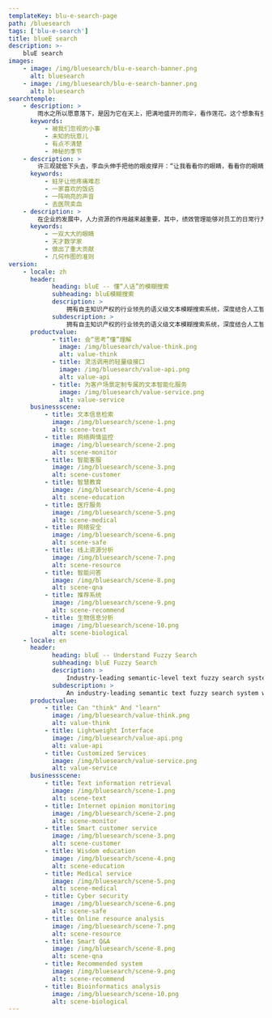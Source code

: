 ```yaml
---
templateKey: blu-e-search-page
path: /bluesearch
tags: ['blu-e-search']
title: blueE search
description: >-
    bluE search
images:
    - image: /img/bluesearch/blu-e-search-banner.png
      alt: bluesearch
    - image: /img/bluesearch/blu-e-search-banner.png
      alt: bluesearch
searchtemple:
    - description: >
        雨水之所以愿意落下，是因为它在天上，把满地盛开的雨伞，看作莲花。这个想象有些大，大到可以覆盖我走过的所有的路。人生大概是随时要迎接雨的，直到雨成为身体的一部分。雨是一种巨大的力量，它来自天堂。我想象，在夏末的黄昏，或者是春天的早晨，大自然会有某种力量在凝聚，在地上的人们不注意的时候，某种力量突然苏醒，这是云团里隐藏着的季节的神秘。我在早上起来，可以感觉到空气中这些微小的湿度。打开窗户的时候，常常忘记了今天应该翻到谷雨这个节气，翻日历这个动作对于雨来说是多么的渺小，对于我来说却是必不可少的。这个时候桃花在日历的后面悄悄苏醒，风的皱褶里夹含着水分，这些细小的事件被我们日常的忙碌所掩盖，直到发现阳台上晾晒的衣物为什么还有没有干，此时才想到今天会发生点什么。然后就是上路，大街如常，人流如常，来不及欣赏云朵的变化。天空对于我们来说，既可以像天气预报那用“阴”、“晴”、“雨几个字来概括，也可以用好多天
      keywords:
          - 被我们忽视的小事
          - 未知的玩意儿
          - 有点不清楚
          - 神秘的季节
    - description: >
        许三观就低下头去，李血头伸手把他的眼皮撑开：“让我看看你的眼睛，看看你的眼睛里有没有黄疽肝炎……没有，再把舌头仲出来， 让我看看你的胃……肠胃也不错，行啦，你可以卖血啦……你听着，按规矩是要抽一管血，先得检验你有没有病，今天我是看在阿方和根龙的面子上，就不抽你不一管血了…… 再说我们今天算是认识了，这就算是我送给你的见面礼……”他们三个人卖完血之后，就步履蹒跚地走向了医院的厕所，三个人都歪着嘴巴，许三观跟在他们身后，三个人谁也不敢说话，都低头看着下面的路，似乎这时候稍一用劲肚子就会胀破了。三个人在医院厕所的小便池前站成一徘，撇尿时他们的牙根一阵阵剧烈地发酸，于是发出了一片牙齿碰幢的响声，和他们的尿冲在墙上时的声音一样响亮。然后，他们来到了那家名叫胜利的饭店，饭店是在一座石桥的桥堍，它的屋顶还没有桥高，屋顶上长满了杂草，在屋檐前伸出来像是脸上的眉毛。饭店看上去没有门，门和窗连成一片，中间只是隔了两根木条，许三观他们就是从旁边应该是窗户的地方走了进去，他们坐在了靠窗的桌子前，窗外是那条穿过城镇的小河，河面上漂过去了几片青菜叶子。阿方对着跑堂的喊道：“一盘炒猪肝，二两黄酒，黄酒给我温一温。”
      keywords:
          - 蛀牙让他疼痛难忍
          - 一家喜欢的饭痁
          - 一阵响亮的声音
          - 去医院卖血
    - description: >
        在企业的发展中，人力资源的作用越来越重要，其中，绩效管理能够对员工的日常行为和工作能力等进行考核，实现人力资源作用的最大发挥。在实际管理的过程中，由于意识上的偏差以及相关制度的不合理等，会在很大程度上影响绩效管理的实效性，削弱企业的整体竞争力，不利于企业的健康发展。应积极利用绩效管理手段，将其作为导向性因素，采取正确的手段和方式，将绩效管理渗透于人力资源管理中，搞活企业的内部环境，进一步激励员工，增强员工对企业的认同感，通过日常工作，获得良好的满足感和成就感，增强人力资源管理的可靠性与灵活性。人力资源管理绩效管理具有非常明显的优势和作用，主要表现在以下方面: 第一，理顺企业内部关系，帮助企业良性运作。一个企业的人力资源绩效管理在和谐状态下，有助于搞活企业的内部状况，调动人员的积极性，实现人员之间的有效配合，提升日常的工作效率，使企业的运行更加顺畅，形成良好的运行态势。在绩效管理的过程中，能够对员工的个性特点、工作能力、工作量进行全面了解，端正员工的态度，规范日常的行为，实现工作内容与员工的合理协调，逐步形成健康稳定的运行环境，推动企业的良性发展。第二，激发员工工作积极性。人力资源绩效管理的最大作用在于调动人的主观能动性。绩效管理的核心在于绩效，即根据员工的实际能力和工作状况进行薪酬的发放，对员工的综合能力进行准确合理的评价，实现岗位的合理分配与薪资的有效发放，发挥出绩效管理的实际意义。另外，在绩效管理的过程中，由于跟员工的切身利益相关，能够将绩效情况与素质培养等相互关联，增强整体架构的完善性，为企业储备更加丰富的人才储备和支撑。出版社的经营管理相当复杂，既有生产，又有销售，既有精神生产，又有物质生产，而且精神生产还是主要的。要熟悉出版社的全盘业务很不容易，但作者做到了这一点。他出身于编辑，认为编辑工作也在经营管理的范围之内，但在本书中，他对编辑工作却着墨不多。他强调编辑工作的重要性，认为出版史是出版了杰出的书的杰出出版社的历史；出版社所以出名，是因为出版了杰出的著作，而不是由于经营技巧的高明，当然他并不忽视经营管理的重要性，本书毕竟绝大部分篇幅是谈生产、销售、人事、财务等方面的事情。作者精通出版社的所有各项业务，并不是洞察出版社所有各项业务的细节，而是对各项业务都有深刻的了解，能够进行十分精辟的分析。出书要十分注意质量。质量第一，但并非质量是唯一。有些书即使是能赚钱的好书，但如果不符合出版社出书的兴趣、品位和专业范围，也不应该出版，以免有损于出版社的形象。编辑要时刻想到是为作者出书而不是为自己出书。编辑在作者面前代表出版社但要注意到自己不是出版社的老板。美术设计必须在经济实用的约束下去发掘美的特性，一本精美图书的特性就在于它能体现书的主题和作者的意向。设计人是应该懂得图书不过是他设计的一个对象，书是给读者阅读的，读者的主要兴趣在书的内容。伍佩尔塔尔，是德国西北部的一座美丽的城市，也是恩格斯的故乡。这里有一种高高悬挂在空中的单轨交通电车，是伍佩尔塔尔市的最鲜明特征。这不仅在德国独一无二，在全世界也极罕见。莱茵河的一条支流曲曲折折通过市区。河面约五米宽，河水清澈如镜。支撑轨道的大铁架，犹如无数支横跨在河道上的铁腿牢牢地固定在沿河两岸的水泥基座上。用钢铁架起的这条空中走廊，横穿市区，全长１５公里，共有１９个车站，是这个城市最受市民欢迎和客流量最大的公共交通线路。悬空电车的优越性很明显，它基本上沿着河道，高高架设在河面上，即使某段轨道因故不得不离开河道，那也不影响地面上车辆行驶和人员往来，大大节省了城市地皮，而且不怎么扰民。而且，由于设计独特，车厢倒挂在铁轨底下，在半空中疾驶而过，像火车，像电车，更像空中缆车，令人惊奇，这便成了游客的一种游览项目。车站非常奇妙。为了配合空中的车轨与吊车，１９个售票处与上下车的候车月台，都设在与铁轨同样高的半空中，旅客上下车时必须经过一段电梯或台阶。两节桔黄色的车厢连为一组，三分钟一趟，相向对开，互不干扰。从地面仰望，会觉得那么大而重的两节车厢，悬浮空中，飞速行驶，安全吗？但只要上了车，一切不安全感都会烟消云散。车子启动时，微微左右摇晃一下，之后便与普通电车或火车毫无两样。不过，从窗口往下或往远处观望，又有一种乘飞机在空中翱翔的感觉。也许对我国史学的未来命运更具负面影响的是大学历史专业学生的质量。中学的拔尖学生几乎完全被重点理工科和外经、外贸、金融等实用文科所吸纳。几年来中国对外经贸大学本科录取分数与北大相同甚至略高，而重点综合大学历史专业的录取分数则要低几个分数段，甚而有时低上百分左右。这是整个社会价值趋向的一个缩影，将对未来几十年中国史学能否出较高水平的成果与人才以直接的负面影响。一些大学的历史系为了生存不得不改头换面，甚至被取消，教师抄起他们并不熟谙的专业，强颜做笑去讨好市场。坚守山头的大多数系、所，也抵挡不住商品的进攻，很不情愿地在自己的神圣阵地上辟出一块“经济开发区”，挖空心思做一些与历史学风马牛不相及的生意，挣上一点小钱以改善教师和研究人员的生活，稳定教学和科研队伍。更令人悲怆的是众多历史系（包括一些出色的历史系）为了生存不得不设立一些不伦不类的时髦专业，如对外经贸、旅游文化、涉外事务等专业，占去本来有限的历史专业招生配额和教师深化专业所必需的时间及精力，教学质量当然要打很大的折扣。",
      keywords:
          - 一双大大的眼睛
          - 天才数学家
          - 做出了重大贡献
          - 几何作图的准则
version:
    - locale: zh
      header:
            heading: bluE -- 懂“人话”的模糊搜索
            subheading: bluE模糊搜索
            description: >
                拥有自主知识产权的行业领先的语义级文本模糊搜索系统，深度结合人工智能算法与信息检索技术，基于经过多层次训练的深度学习语言模型组，实现文本语义的高效挖掘，给予拟人思维的智慧理解。 轻量、快速、查全率高、理解层次深、信息定位准。
            subdescription: >
                拥有自主知识产权的行业领先的语义级文本模糊搜索系统，深度结合人工智能算法与信息检索技术。
      productvalue:
            - title: 会“思考”懂”理解
              image: /img/bluesearch/value-think.png
              alt: value-think
            - title: 灵活调用的轻量级接口
              image: /img/bluesearch/value-api.png
              alt: value-api
            - title: 为客户场景定制专属的文本智能化服务
              image: /img/bluesearch/value-service.png
              alt: value-service
      businessscene:
          - title: 文本信息检索
            image: /img/bluesearch/scene-1.png
            alt: scene-text
          - title: 网络舆情监控
            image: /img/bluesearch/scene-2.png
            alt: scene-monitor
          - title: 智能客服
            image: /img/bluesearch/scene-3.png
            alt: scene-customer
          - title: 智慧教育
            image: /img/bluesearch/scene-4.png
            alt: scene-education
          - title: 医疗服务
            image: /img/bluesearch/scene-5.png
            alt: scene-medical
          - title: 网络安全
            image: /img/bluesearch/scene-6.png
            alt: scene-safe
          - title: 线上资源分析
            image: /img/bluesearch/scene-7.png
            alt: scene-resource
          - title: 智能问答
            image: /img/bluesearch/scene-8.png
            alt: scene-qna
          - title: 推荐系统
            image: /img/bluesearch/scene-9.png
            alt: scene-recommend
          - title: 生物信息分析
            image: /img/bluesearch/scene-10.png
            alt: scene-biological
    - locale: en
      header:
            heading: bluE -- Understand Fuzzy Search
            subheading: bluE Fuzzy Search
            description: >
                Industry-leading semantic-level text fuzzy search system with independent intellectual property rights, deeply combining artificial intelligence algorithms and information retrieval technology, based on multi-level training deep learning language model groups, to achieve efficient mining of text semantics and give an intelligent understanding of anthropomorphic thinking. Lightweight, fast, high recall, deep understanding, accurate information positioning.
            subdescription: >
                An industry-leading semantic text fuzzy search system with independent intellectual property rights, deeply combining artificial intelligence algorithms and information retrieval technology.
      productvalue:
          - title: Can "think" And "learn"
            image: /img/bluesearch/value-think.png
            alt: value-think
          - title: Lightweight Interface
            image: /img/bluesearch/value-api.png
            alt: value-api
          - title: Customized Services
            image: /img/bluesearch/value-service.png
            alt: value-service
      businessscene:
          - title: Text information retrieval
            image: /img/bluesearch/scene-1.png
            alt: scene-text
          - title: Internet opinion monitoring
            image: /img/bluesearch/scene-2.png
            alt: scene-monitor
          - title: Smart customer service
            image: /img/bluesearch/scene-3.png
            alt: scene-customer
          - title: Wisdom education
            image: /img/bluesearch/scene-4.png
            alt: scene-education
          - title: Medical service
            image: /img/bluesearch/scene-5.png
            alt: scene-medical
          - title: Cyber security
            image: /img/bluesearch/scene-6.png
            alt: scene-safe
          - title: Online resource analysis
            image: /img/bluesearch/scene-7.png
            alt: scene-resource
          - title: Smart Q&A
            image: /img/bluesearch/scene-8.png
            alt: scene-qna
          - title: Recommended system
            image: /img/bluesearch/scene-9.png
            alt: scene-recommend
          - title: Bioinformatics analysis
            image: /img/bluesearch/scene-10.png
            alt: scene-biological
---
```

